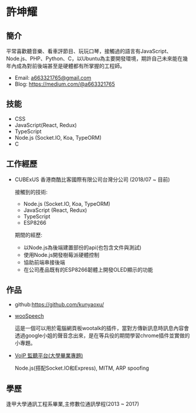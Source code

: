 # 許坤耀

## 簡介
平常喜歡聽音樂、看車評節目、玩玩口琴，接觸過的語言有JavaScript、Node.js、PHP、Python、C，以Ubuntu為主要開發環境，期許自己未來能在幾年內成為對前後端甚至是硬體都有所掌握的工程師。
  - Email: a663321765@gmail.com
  - Blog: https://medium.com/@a663321765

## 技能
  - CSS
  - JavaScript(React, Redux)
  - TypeScript
  - Node.js (Socket.IO, Koa, TypeORM)
  - C

## 工作經歷
  - CUBExUS 香港商酷比客國際有限公司台灣分公司 (2018/07 ~ 目前)

    接觸到的技術: 
    - Node.js (Socket.IO, Koa, TypeORM)
    - JavaScript (React, Redux)
    - TypeScript
    - ESP8266
    
    期間的經歷:
    - 以Node.js為後端建置部份的api(也包含文件與測試)
    - 使用Node.js開發樹莓派硬體控制
    - 協助前端串接後端
    - 在公司產品既有的ESP8266韌體上開發OLED顯示的功能

## 作品
  - github:https://github.com/kunyaoxu/
  - [wooSpeech](https://chrome.google.com/webstore/detail/woospeech/gocmhicimccganejagcaohbnkoalceig)
    
    這是一個可以用於電腦網頁板wootalk的插件，當對方傳新訊息時訊息內容會透過google小姐的聲音念出來，是在等兵役的期間學習chrome插件並實做的小專題。
  - [VoIP 監聽平台(大學畢業專題)](https://www.youtube.com/watch?v=6ItWfew0kSw)
  
    Node.js(搭配Socket.IO和Express), MITM, ARP spoofing
    
## 學歷
逢甲大學通訊工程系畢業,主修數位通訊學程(2013 ~ 2017)

